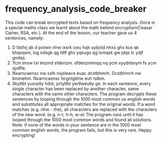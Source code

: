 # frequency_analysis_code_breaker
This code can break encrypted texts based on frequency analysis.
Once in a special maths class we learnt about the math behind encryption(Ceasar Cipher, RSA, etc.). At the end of the lesson, our teacher gave us 4 sentences, namely:
1. D ldsfxj qk d pxiiwn nhw ixsrk cwu hqk uyljxiid nhxs ghx kus qk khqsqsm, lug ndsgk qg ldtf ghx yqsugx qg lxmqsk gw jdqs lc ydjf gndqs.
2. Ycm imxw txl lmzmd sfdenzm. sfdenzmlmqq nq ycm xyydnbvym fs ycm qydfle.
3. Nxarncaensc nw xslh nxjsleace euac dcstbhmrh. Dcstbhmrh nw bnxnehm. Nxarncaensc hcgnlgbhw euh tslbm.
4. Skytlbt yusrptly hdot, prtytlbt yertlweutly ge.
In each sentence, every single character has been replaced by another character, same characters with the same other characters. The program decrypts these sentences by looping through the 1000 most common us english words and substitutes all appropriate matches for the original words. If a word matches (e.g. nhw - the), all characters are replaced with the characters of the new word. (e.g. n-t, h-h, w-e) The program runs until it has looped through the 1000 most common words and found all solutions. Note: if none of the words in your sentence are in the 1000 most common english words, the program fails, but this is very rare. Happy encrypting!
